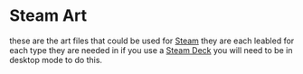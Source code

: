 # Steam Art
these are the art files that could be used for [Steam](https://store.steampowered.com/) they are each leabled for each type they are needed in if you use a [Steam Deck](https://store.steampowered.com/steamdeck) you will need to be in desktop mode to do this.